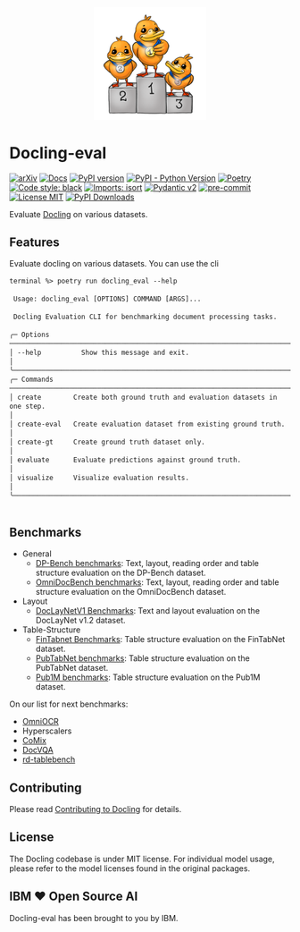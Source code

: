 <p align="center">
  <a href="https://github.com/docling-project/docling-eval">
    <img loading="lazy" alt="Docling" src="docs/assets/docling-eval-pic.png" width="40%"/>
  </a>
</p>

# Docling-eval


[![arXiv](https://img.shields.io/badge/arXiv-2408.09869-b31b1b.svg)](https://arxiv.org/abs/2408.09869)
[![Docs](https://img.shields.io/badge/docs-live-brightgreen)](https://ds4sd.github.io/docling/)
[![PyPI version](https://img.shields.io/pypi/v/docling)](https://pypi.org/project/docling/)
[![PyPI - Python Version](https://img.shields.io/pypi/pyversions/docling)](https://pypi.org/project/docling/)
[![Poetry](https://img.shields.io/endpoint?url=https://python-poetry.org/badge/v0.json)](https://python-poetry.org/)
[![Code style: black](https://img.shields.io/badge/code%20style-black-000000.svg)](https://github.com/psf/black)
[![Imports: isort](https://img.shields.io/badge/%20imports-isort-%231674b1?style=flat&labelColor=ef8336)](https://pycqa.github.io/isort/)
[![Pydantic v2](https://img.shields.io/endpoint?url=https://raw.githubusercontent.com/pydantic/pydantic/main/docs/badge/v2.json)](https://pydantic.dev)
[![pre-commit](https://img.shields.io/badge/pre--commit-enabled-brightgreen?logo=pre-commit&logoColor=white)](https://github.com/pre-commit/pre-commit)
[![License MIT](https://img.shields.io/github/license/DS4SD/docling)](https://opensource.org/licenses/MIT)
[![PyPI Downloads](https://static.pepy.tech/badge/docling/month)](https://pepy.tech/projects/docling)

Evaluate [Docling](https://github.com/DS4SD/docling) on various datasets.

## Features

Evaluate docling on various datasets. You can use the cli

```shell
terminal %> poetry run docling_eval --help
                                                                                                                                                                                                                                                
 Usage: docling_eval [OPTIONS] COMMAND [ARGS]...                                                                                                                                                                                                
                                                                                                                                                                                                                                                
 Docling Evaluation CLI for benchmarking document processing tasks.                                                                                                                                                                             
                                                                                                                                                                                                                                                
╭─ Options ────────────────────────────────────────────────────────────────────────────────────────────────────────────────────────────────────────────────────────────────────────────────────────────────────────────────────────────────────╮
│ --help          Show this message and exit.                                                                                                                                                                                                  │
╰──────────────────────────────────────────────────────────────────────────────────────────────────────────────────────────────────────────────────────────────────────────────────────────────────────────────────────────────────────────────╯
╭─ Commands ───────────────────────────────────────────────────────────────────────────────────────────────────────────────────────────────────────────────────────────────────────────────────────────────────────────────────────────────────╮
│ create        Create both ground truth and evaluation datasets in one step.                                                                                                                                                                  │
│ create-eval   Create evaluation dataset from existing ground truth.                                                                                                                                                                          │
│ create-gt     Create ground truth dataset only.                                                                                                                                                                                              │
│ evaluate      Evaluate predictions against ground truth.                                                                                                                                                                                     │
│ visualize     Visualize evaluation results.                                                                                                                                                                                                  │
╰──────────────────────────────────────────────────────────────────────────────────────────────────────────────────────────────────────────────────────────────────────────────────────────────────────────────────────────────────────────────╯


```

## Benchmarks

- General
    - [DP-Bench benchmarks](docs/DP-Bench_benchmarks.md): Text, layout, reading order and table structure evaluation on the DP-Bench dataset.
    - [OmniDocBench benchmarks](docs/OmniDocBench_benchmarks.md): Text, layout, reading order and table structure evaluation on the OmniDocBench dataset.
- Layout
    - [DocLayNetV1 Benchmarks](docs/DocLayNetv1_benchmarks.md): Text and layout evaluation on the DocLayNet v1.2 dataset.
- Table-Structure
    - [FinTabnet Benchmarks](docs/FinTabNet_benchmarks.md): Table structure evaluation on the FinTabNet dataset.
    - [PubTabNet benchmarks](docs/PubTabNet_benchmarks.md): Table structure evaluation on the PubTabNet dataset.
    - [Pub1M benchmarks](docs/P1M_benchmarks.md): Table structure evaluation on the Pub1M dataset.

On our list for next benchmarks:

- [OmniOCR](getomni-ai/ocr-benchmark)
- Hyperscalers
- [CoMix](https://github.com/emanuelevivoli/CoMix/tree/main/docs/datasets)
- [DocVQA](https://huggingface.co/datasets/lmms-lab/DocVQA)
- [rd-tablebench](https://huggingface.co/datasets/reducto/rd-tablebench)
  
## Contributing

Please read [Contributing to Docling](https://github.com/DS4SD/docling/blob/main/CONTRIBUTING.md) for details.


## License

The Docling codebase is under MIT license.
For individual model usage, please refer to the model licenses found in the original packages.


## IBM ❤️ Open Source AI

Docling-eval has been brought to you by IBM.

